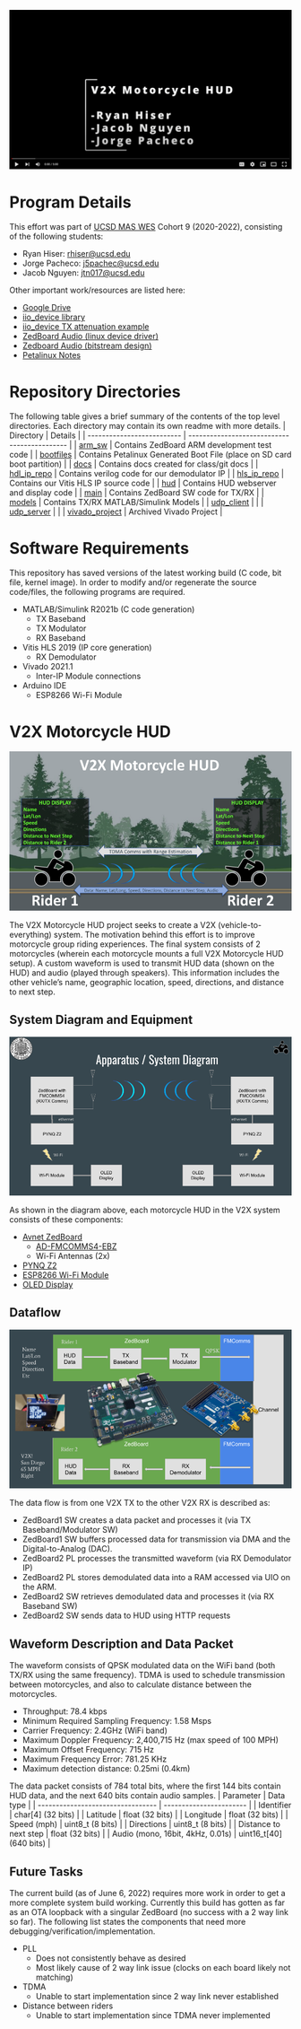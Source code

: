 [![alt text](docs/images/thumbnail.png?raw=true)](https://www.youtube.com/watch?v=SJ1P-lReLIU)

# Program Details
This effort was part of [UCSD MAS WES](https://jacobsschool.ucsd.edu/mas/wes) Cohort 9 (2020-2022), consisting of the following students:
- Ryan Hiser: rhiser@ucsd.edu
- Jorge Pacheco: j5pachec@ucsd.edu
- Jacob Nguyen: jtn017@ucsd.edu

Other important work/resources are listed here:
- [Google Drive](https://drive.google.com/drive/folders/1-ji_W6FZ46F6Ge3nmcZqJ8UrlpsPyltQ?usp=sharing)
- [iio_device library](https://analogdevicesinc.github.io/libiio/v0.16/group__Device)
- [iio_device TX attenuation example](https://wiki.analog.com/resources/tools-software/linux-drivers/iio-transceiver/ad9361#tx_attenuation_control)
- [ZedBoard Audio (linux device driver)](https://yuhei1-horibe.medium.com/linux-device-driver-for-zedboard-audio-7e2d1efc2941)
- [Zedboard Audio (bitstream design)](https://yuhei1-horibe.medium.com/zedboard-audio-hardware-design-b19c3a1bf453)
- [Petalinux Notes](./docs/bsp_notes.md)
  
# Repository Directories
The following table gives a brief summary of the contents of the top level directories.
Each directory may contain its own readme with more details.
| Directory                  | Details                                      |
| -------------------------- | -------------------------------------------- |
| [arm_sw](arm_sw)           | Contains ZedBoard ARM development test code  |
| [bootfiles](bootfiles)     | Contains Petalinux Generated Boot File (place on SD card boot partition)  |
| [docs](docs)               | Contains docs created for class/git docs     |
| [hdl_ip_repo](hdl_ip_repo) | Contains verilog code for our demodulator IP |
| [hls_ip_repo](hls_ip_repo) | Contains our Vitis HLS IP source code        |
| [hud](hud)                 | Contains HUD webserver and display code      |
| [main](main)               | Contains ZedBoard SW code for TX/RX          |
| [models](models)           | Contains TX/RX MATLAB/Simulink Models        |
| [udp_client](udp_client)           |         |
| [udp_server](udp_server)           |         |
| [vivado_project](vivado_project)   | Archived Vivado Project         |

# Software Requirements
This repository has saved versions of the latest working build (C code, bit file, kernel image).
In order to modify and/or regenerate the source code/files, the following programs are required.

- MATLAB/Simulink R2021b (C code generation)
  - TX Baseband
  - TX Modulator
  - RX Baseband
- Vitis HLS 2019 (IP core generation)
  - RX Demodulator
- Vivado 2021.1
  - Inter-IP Module connections
- Arduino IDE
  - ESP8266 Wi-Fi Module

# V2X Motorcycle HUD
![alt text](docs/images/v2x.png?raw=true)

The V2X Motorcycle HUD project seeks to create a V2X (vehicle-to-everything) system.
The motivation behind this effort is to improve motorcycle group riding experiences.
The final system consists of 2 motorcycles (wherein each motorcycle mounts a full V2X Motorcycle HUD setup).
A custom waveform is used to transmit HUD data (shown on the HUD) and audio (played through speakers).
This information includes the other vehicle’s name, geographic location, speed, directions, and distance to next step.

## System Diagram and Equipment
![alt text](docs/images/apparatus.png?raw=true)

As shown in the diagram above, each motorcycle HUD in the V2X system consists of these components:

- [Avnet ZedBoard](https://www.avnet.com/wps/portal/us/products/avnet-boards/avnet-board-families/zedboard/)
  - [AD-FMCOMMS4-EBZ](https://www.analog.com/en/design-center/evaluation-hardware-and-software/evaluation-boards-kits/eval-ad-fmcomms4-ebz.html)
  - Wi-Fi Antennas (2x)
- [PYNQ Z2](http://www.pynq.io/board.html)
- [ESP8266 Wi-Fi Module](https://www.amazon.com/gp/product/B081CSJV2V/ref=ppx_yo_dt_b_asin_title_o01_s00?ie=UTF8&psc=1)
- [OLED Display](https://www.amazon.com/gp/product/B09JWN8K99/ref=ppx_yo_dt_b_asin_title_o01_s00?ie=UTF8&th=1)

## Dataflow
![alt text](docs/images/dataflow.png?raw=true)

The data flow is from one V2X TX to the other V2X RX is described as:

- ZedBoard1 SW creates a data packet and processes it (via TX Baseband/Modulator SW)
- ZedBoard1 SW buffers processed data for transmission via DMA and the Digital-to-Analog (DAC).
- ZedBoard2 PL processes the transmitted waveform (via RX Demodulator IP)
- ZedBoard2 PL stores demodulated data into a RAM accessed via UIO on the ARM.
- ZedBoard2 SW retrieves demodulated data and processes it (via RX Baseband SW) 
- ZedBoard2 SW sends data to HUD using HTTP requests

## Waveform Description and Data Packet
The waveform consists of QPSK modulated data on the WiFi band (both TX/RX using the same frequency).
TDMA is used to schedule transmission between motorcycles, and also to calculate distance between the motorcycles.

- Throughput: 78.4 kbps
- Minimum Required Sampling Frequency: 1.58 Msps
- Carrier Frequency: 2.4GHz (WiFi band)
- Maximum Doppler Frequency: 2,400,715 Hz (max speed of 100 MPH)
- Maximum Offset Frequency: 715 Hz
- Maximum Frequency Error: 781.25 KHz
- Maximum detection distance: 0.25mi (0.4km)

The data packet consists of 784 total bits, where the first 144 bits contain HUD data, and the next 640 bits contain audio samples.
| Parameter                         | Data type               |
| --------------------------------- | ----------------------- |
| Identifier                        | char[4]      (32 bits)  |
| Latitude                          | float        (32 bits)  |
| Longitude                         | float        (32 bits)  |
| Speed (mph)                       | uint8_t      (8  bits)  |
| Directions                        | uint8_t      (8  bits)  |
| Distance to next step             | float        (32 bits)  |
| Audio (mono, 16bit, 4kHz, 0.01s)  | uint16_t[40] (640 bits) |

## Future Tasks
The current build (as of June 6, 2022) requires more work in order to get a more complete system build working.
Currently this build has gotten as far as an OTA loopback with a singular ZedBoard (no success with a 2 way link so far).
The following list states the components that need more debugging/verification/implementation.

- PLL
  - Does not consistently behave as desired
  - Most likely cause of 2 way link issue (clocks on each board likely not matching)
- TDMA
  - Unable to start implementation since 2 way link never established
- Distance between riders
  - Unable to start implementation since TDMA never implemented
